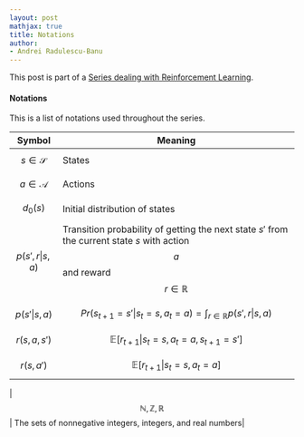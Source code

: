```yaml
---
layout: post
mathjax: true
title: Notations
author:
- Andrei Radulescu-Banu
---
```


This post is part of a [Series dealing with Reinforcement Learning](/machine_learning/rl/introduction_to_reinforcement_learning).

#### Notations

This is a list of notations used throughout the series.

| Symbol | Meaning |
| -----|-------|
| $$s \in \mathcal{S}$$ | States |
| $$a \in \mathcal{A}$$ | Actions |
| $$d_0(s)$$ | Initial distribution of states |
| $$p(s', r \vert s, a)$$ | Transition probability of getting the next state $s'$ from the current state $s$ with action $$a$$ and reward $$r \in \mathbb{R}$$ |
| $$p(s' \vert s, a)$$ | $$Pr(s_{t+1} = s' \vert s_t = s, a_t = a) = \int_{r \in \mathbb{R}} p(s', r \vert s, a)$$ |
| $$r(s, a, s')$$ | $$\mathbb{E}[r_{t+1} \vert s_t = s, a_t = a, s_{t+1} = s']$$ |
| $$r(s, a')$$ | $$\mathbb{E}[r_{t+1} \vert s_t = s, a_t = a]$$ |

| $$\mathbb{N}, \mathbb{Z}, \mathbb{R}$$ | The sets of nonnegative integers, integers, and real numbers|
